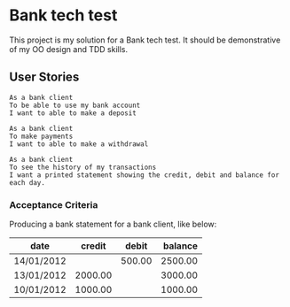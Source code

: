 # Bank tech test

This project is my solution for a Bank tech test. It should be demonstrative of my OO design and TDD skills.


## User Stories

```
As a bank client
To be able to use my bank account
I want to able to make a deposit
```

```
As a bank client
To make payments
I want to able to make a withdrawal  
```

```
As a bank client
To see the history of my transactions
I want a printed statement showing the credit, debit and balance for each day.
```

### Acceptance Criteria

Producing a bank statement for a bank client, like below:

|date       | credit | debit   | balance|
| --------- |:------:| :------:| ------:|
|14/01/2012 |        | 500.00  | 2500.00|
|13/01/2012 | 2000.00|         | 3000.00|
|10/01/2012 | 1000.00|         | 1000.00|

